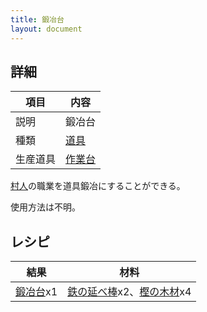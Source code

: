 ```yaml
---
title: 鍛冶台
layout: document
---
```

## 詳細

|項目|内容|
|---|---|
|説明|鍛冶台|
|種類|[道具](道具)|
|生産道具|[作業台](作業台)|

[村人](村人)の職業を道具鍛冶にすることができる。

使用方法は不明。

## レシピ

|結果|材料|
|---|---|
|[鍛冶台](鍛冶台)x1|[鉄の延べ棒](鉄の延べ棒)x2、[樫の木材](樫の木材)x4|
